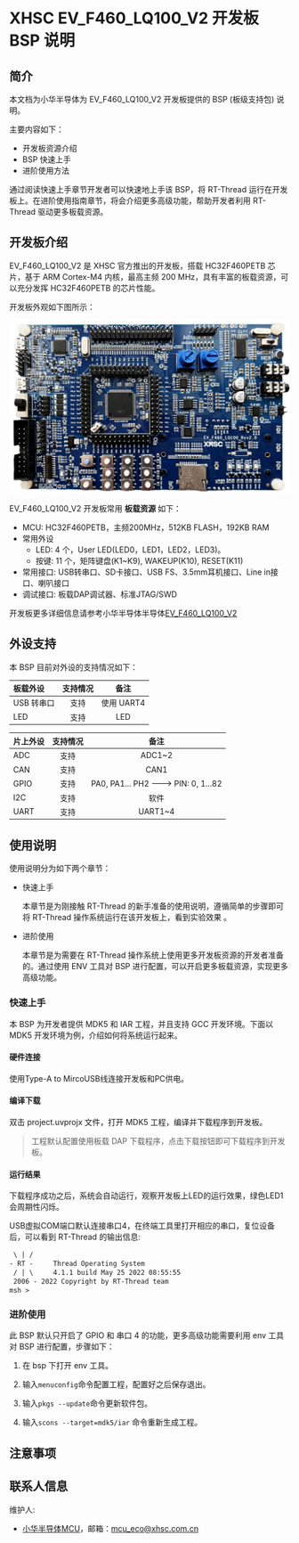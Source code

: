 # XHSC EV_F460_LQ100_V2 开发板 BSP 说明

## 简介

本文档为小华半导体为 EV_F460_LQ100_V2 开发板提供的 BSP (板级支持包) 说明。

主要内容如下：

- 开发板资源介绍
- BSP 快速上手
- 进阶使用方法

通过阅读快速上手章节开发者可以快速地上手该 BSP，将 RT-Thread 运行在开发板上。在进阶使用指南章节，将会介绍更多高级功能，帮助开发者利用 RT-Thread 驱动更多板载资源。

## 开发板介绍

EV_F460_LQ100_V2 是 XHSC 官方推出的开发板，搭载 HC32F460PETB 芯片，基于 ARM Cortex-M4 内核，最高主频 200 MHz，具有丰富的板载资源，可以充分发挥 HC32F460PETB 的芯片性能。

开发板外观如下图所示：

 ![board](figures/board.jpg)

EV_F460_LQ100_V2 开发板常用 **板载资源** 如下：

- MCU: HC32F460PETB，主频200MHz，512KB FLASH，192KB RAM
- 常用外设
  - LED: 4 个，User LED(LED0，LED1，LED2，LED3)。
  - 按键: 11 个，矩阵键盘(K1~K9), WAKEUP(K10), RESET(K11)
- 常用接口: USB转串口、SD卡接口、USB FS、3.5mm耳机接口、Line in接口、喇叭接口
- 调试接口: 板载DAP调试器、标准JTAG/SWD

开发板更多详细信息请参考小华半导体半导体[EV_F460_LQ100_V2](http://www.xhsc.com.cn)

## 外设支持

本 BSP 目前对外设的支持情况如下：

| **板载外设**  | **支持情况** |               **备注**                |
| :------------ | :-----------: | :-----------------------------------: |
| USB 转串口    |      支持     |          使用 UART4                  |
| LED           |     支持     |           LED                   |

| **片上外设**   | **支持情况** |               **备注**                |
| :------------ | :-----------: | :-----------------------------------: |
| ADC           |     支持     | 				ADC1~2					  |
| CAN           |     支持     |              CAN1                    |
| GPIO          |     支持     | PA0, PA1... PH2 ---> PIN: 0, 1...82  |
| I2C           |     支持     | 软件 								  |
| UART          |     支持     |              UART1~4                 |


## 使用说明

使用说明分为如下两个章节：

- 快速上手

    本章节是为刚接触 RT-Thread 的新手准备的使用说明，遵循简单的步骤即可将 RT-Thread 操作系统运行在该开发板上，看到实验效果 。

- 进阶使用

    本章节是为需要在 RT-Thread 操作系统上使用更多开发板资源的开发者准备的。通过使用 ENV 工具对 BSP 进行配置，可以开启更多板载资源，实现更多高级功能。


### 快速上手

本 BSP 为开发者提供 MDK5 和 IAR 工程，并且支持 GCC 开发环境。下面以 MDK5 开发环境为例，介绍如何将系统运行起来。

#### 硬件连接

使用Type-A to MircoUSB线连接开发板和PC供电。

#### 编译下载

双击 project.uvprojx 文件，打开 MDK5 工程，编译并下载程序到开发板。

> 工程默认配置使用板载 DAP 下载程序，点击下载按钮即可下载程序到开发板。

#### 运行结果

下载程序成功之后，系统会自动运行，观察开发板上LED的运行效果，绿色LED1会周期性闪烁。

USB虚拟COM端口默认连接串口4，在终端工具里打开相应的串口，复位设备后，可以看到 RT-Thread 的输出信息:

```
 \ | /
- RT -     Thread Operating System
 / | \     4.1.1 build May 25 2022 08:55:55
 2006 - 2022 Copyright by RT-Thread team
msh >
```

### 进阶使用

此 BSP 默认只开启了 GPIO 和 串口 4 的功能，更多高级功能需要利用 env 工具对 BSP 进行配置，步骤如下：

1. 在 bsp 下打开 env 工具。

2. 输入`menuconfig`命令配置工程，配置好之后保存退出。

3. 输入`pkgs --update`命令更新软件包。

4. 输入`scons --target=mdk5/iar` 命令重新生成工程。

## 注意事项

## 联系人信息

维护人:

-  [小华半导体MCU](https://www.xhsc.com.cn)，邮箱：<mcu_eco@xhsc.com.cn>
